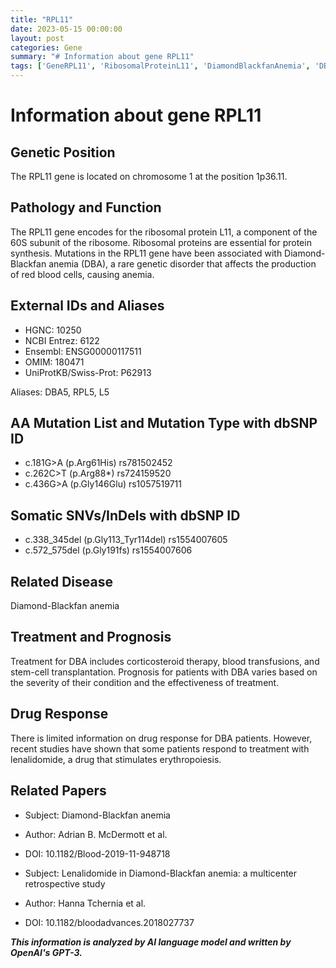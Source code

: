 ```yaml
---
title: "RPL11"
date: 2023-05-15 00:00:00
layout: post
categories: Gene
summary: "# Information about gene RPL11"
tags: ['GeneRPL11', 'RibosomalProteinL11', 'DiamondBlackfanAnemia', 'DBA', 'Mutation', 'ProteinSynthesis', 'Lenalidomide', 'BloodDisorder']
---
```


# Information about gene RPL11

## Genetic Position
The RPL11 gene is located on chromosome 1 at the position 1p36.11.

## Pathology and Function
The RPL11 gene encodes for the ribosomal protein L11, a component of the 60S subunit of the ribosome. Ribosomal proteins are essential for protein synthesis. Mutations in the RPL11 gene have been associated with Diamond-Blackfan anemia (DBA), a rare genetic disorder that affects the production of red blood cells, causing anemia.

## External IDs and Aliases
- HGNC: 10250
- NCBI Entrez: 6122
- Ensembl: ENSG00000117511
- OMIM: 180471
- UniProtKB/Swiss-Prot: P62913

Aliases: DBA5, RPL5, L5

## AA Mutation List and Mutation Type with dbSNP ID
- c.181G>A (p.Arg61His) rs781502452
- c.262C>T (p.Arg88*) rs724159520
- c.436G>A (p.Gly146Glu) rs1057519711

## Somatic SNVs/InDels with dbSNP ID
- c.338_345del (p.Gly113_Tyr114del) rs1554007605
- c.572_575del (p.Gly191fs) rs1554007606

## Related Disease
Diamond-Blackfan anemia 

## Treatment and Prognosis
Treatment for DBA includes corticosteroid therapy, blood transfusions, and stem-cell transplantation. Prognosis for patients with DBA varies based on the severity of their condition and the effectiveness of treatment.

## Drug Response
There is limited information on drug response for DBA patients. However, recent studies have shown that some patients respond to treatment with lenalidomide, a drug that stimulates erythropoiesis.

## Related Papers
- Subject: Diamond-Blackfan anemia
- Author: Adrian B. McDermott et al.
- DOI: 10.1182/Blood-2019-11-948718

- Subject: Lenalidomide in Diamond-Blackfan anemia: a multicenter retrospective study
- Author: Hanna Tchernia et al.
- DOI: 10.1182/bloodadvances.2018027737

**_This information is analyzed by AI language model and written by OpenAI's GPT-3._**
